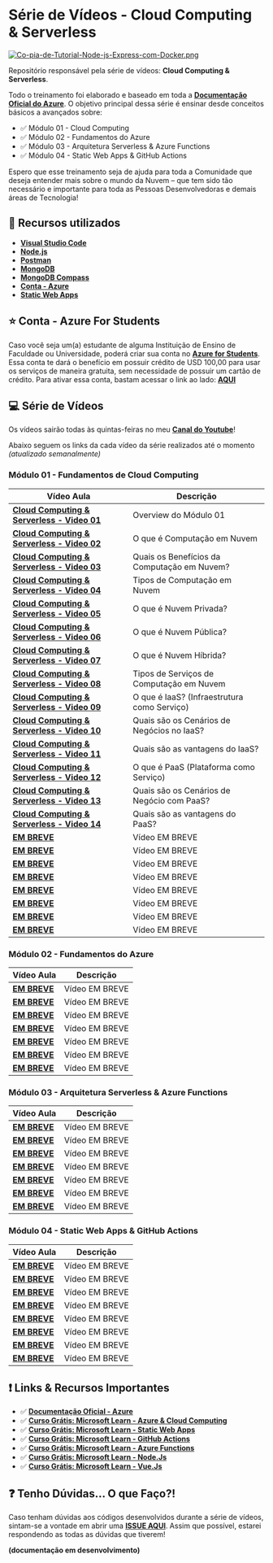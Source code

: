 # Série de Vídeos - Cloud Computing & Serverless

[![Co-pia-de-Tutorial-Node-js-Express-com-Docker.png](https://i.postimg.cc/nVRyT9Vp/Co-pia-de-Tutorial-Node-js-Express-com-Docker.png)](https://postimg.cc/K4Tp8zgH)

Repositório responsável pela série de vídeos: **Cloud Computing & Serverless**. 

Todo o treinamento foi elaborado e baseado em toda a **[Documentação Oficial do Azure](https://docs.microsoft.com/azure/?product=featured&WT.mc_id=javascript-24150-gllemos)**. O objetivo principal dessa série é ensinar desde conceitos básicos a avançados sobre: 

* ✅ Módulo 01 - Cloud Computing 
* ✅ Módulo 02 - Fundamentos do Azure 
* ✅ Módulo 03 - Arquitetura Serverless  & Azure Functions 
* ✅ Módulo 04 - Static Web Apps & GitHub Actions 

Espero que esse treinamento seja de ajuda para toda a Comunidade que deseja entender mais sobre o mundo da Nuvem – que tem sido tão necessário e importante para toda as Pessoas Desenvolvedoras e demais áreas de Tecnologia! 

## 🚀 Recursos utilizados

* **[Visual Studio Code](https://code.visualstudio.com/?WT.mc_id=javascript-24150-gllemos)**
* **[Node.js](https://nodejs.org/en/)**
* **[Postman](https://www.getpostman.com/)**
* **[MongoDB](https://www.mongodb.com/try/download/community)**
* **[MongoDB Compass](https://www.mongodb.com/products/compass)**
* **[Conta - Azure](https://azure.microsoft.com/?WT.mc_id=javascript-24150-gllemos)**
* **[Static Web Apps](https://docs.microsoft.com/azure/static-web-apps/?WT.mc_id=javascript-24150-gllemos)**

## ⭐️ Conta - Azure For Students 

Caso você seja um(a) estudante de alguma Instituição de Ensino de Faculdade ou Universidade, poderá criar sua conta no **[Azure for Students](https://azure.microsoft.com/free/students/?WT.mc_id=javascript-24150-gllemos)**. Essa conta te dará o benefício em possuir crédito de USD 100,00 para usar os serviços de maneira gratuita, sem necessidade de possuir um cartão de crédito. Para ativar essa conta, bastam acessar o link ao lado: **[AQUI](https://azure.microsoft.com/free/students/?WT.mc_id=javascript-24150-gllemos)**

## 💻 Série de Vídeos

Os vídeos sairão todas às quintas-feiras no meu **[Canal do Youtube](https://bit.ly/youtube-canal-glaucialemos)**! 

Abaixo seguem os links da cada vídeo da série realizados até o momento *(atualizado semanalmente)*

### **Módulo 01 - Fundamentos de Cloud Computing**

| Vídeo Aula | Descrição |
|---|---|
| **[Cloud Computing & Serverless - Video 01](https://youtu.be/3LvmXfg-1TM)** | Overview do Módulo 01  |
| **[Cloud Computing & Serverless - Video 02](https://youtu.be/RmMu8Ky-dxw)** | O que é Computação em Nuvem |
| **[Cloud Computing & Serverless - Video 03](https://youtu.be/-EvV2k8XWMk)** | Quais os Benefícios da Computação em Nuvem? |
| **[Cloud Computing & Serverless - Video 04](https://youtu.be/oPNrKdG_pQY)** | Tipos de Computação em Nuvem |
| **[Cloud Computing & Serverless - Video 05](https://youtu.be/cMjUS2ouQxs)** | O que é Nuvem Privada? |
| **[Cloud Computing & Serverless - Video 06](https://youtu.be/kWNyRjEXETQ)** | O que é Nuvem Pública? |
| **[Cloud Computing & Serverless - Video 07](https://youtu.be/zieoHtu6IwQ)** | O que é Nuvem Híbrida? |
| **[Cloud Computing & Serverless - Video 08](https://youtu.be/IlLLeLvhV3k)** | Tipos de Serviços de Computação em Nuvem |
| **[Cloud Computing & Serverless - Video 09](https://youtu.be/4huqXUCK4SE)** | O que é IaaS? (Infraestrutura como Serviço) |
| **[Cloud Computing & Serverless - Video 10](https://youtu.be/N6Bs_NDdPag)** | Quais são os Cenários de Negócios no IaaS? |
| **[Cloud Computing & Serverless - Video 11](https://youtu.be/Gy-yg0MTwH8)** | Quais são as vantagens do IaaS? |
| **[Cloud Computing & Serverless - Video 12](https://youtu.be/CuwAE76OpAM)** | O que é PaaS (Plataforma como Serviço) |
| **[Cloud Computing & Serverless - Video 13](https://youtu.be/IQUgvRqJJ68)** | Quais são os Cenários de Negócio com PaaS? |
| **[Cloud Computing & Serverless - Video 14](https://youtu.be/Q1pnZCaujXc)** | Quais são as vantagens do PaaS?|
| **[EM BREVE]()** | Vídeo EM BREVE |
| **[EM BREVE]()** | Vídeo EM BREVE |
| **[EM BREVE]()** | Vídeo EM BREVE |
| **[EM BREVE]()** | Vídeo EM BREVE |
| **[EM BREVE]()** | Vídeo EM BREVE |
| **[EM BREVE]()** | Vídeo EM BREVE |
| **[EM BREVE]()** | Vídeo EM BREVE |
| **[EM BREVE]()** | Vídeo EM BREVE |

### **Módulo 02 - Fundamentos do Azure**

| Vídeo Aula | Descrição |
|---|---|
| **[EM BREVE]()** | Vídeo EM BREVE |
| **[EM BREVE]()** | Vídeo EM BREVE |
| **[EM BREVE]()** | Vídeo EM BREVE |
| **[EM BREVE]()** | Vídeo EM BREVE |
| **[EM BREVE]()** | Vídeo EM BREVE |
| **[EM BREVE]()** | Vídeo EM BREVE |
| **[EM BREVE]()** | Vídeo EM BREVE |

### **Módulo 03 - Arquitetura Serverless & Azure Functions**

| Vídeo Aula | Descrição |
|---|---|
| **[EM BREVE]()** | Vídeo EM BREVE |
| **[EM BREVE]()** | Vídeo EM BREVE |
| **[EM BREVE]()** | Vídeo EM BREVE |
| **[EM BREVE]()** | Vídeo EM BREVE |
| **[EM BREVE]()** | Vídeo EM BREVE |
| **[EM BREVE]()** | Vídeo EM BREVE |
| **[EM BREVE]()** | Vídeo EM BREVE |

### **Módulo 04 - Static Web Apps & GitHub Actions**

| Vídeo Aula | Descrição |
|---|---|
| **[EM BREVE]()** | Vídeo EM BREVE |
| **[EM BREVE]()** | Vídeo EM BREVE |
| **[EM BREVE]()** | Vídeo EM BREVE |
| **[EM BREVE]()** | Vídeo EM BREVE |
| **[EM BREVE]()** | Vídeo EM BREVE |
| **[EM BREVE]()** | Vídeo EM BREVE |
| **[EM BREVE]()** | Vídeo EM BREVE |
| **[EM BREVE]()** | Vídeo EM BREVE |

## ❗️ Links & Recursos Importantes

- ✅ **[Documentação Oficial - Azure](https://docs.microsoft.com/azure/?product=featured&WT.mc_id=javascript-24150-gllemos)**
- ✅ **[Curso Grátis: Microsoft Learn - Azure & Cloud Computing](https://docs.microsoft.com/learn/modules/intro-to-azure-fundamentals/?WT.mc_id=javascript-24150-gllemos)**
- ✅ **[Curso Grátis: Microsoft Learn - Static Web Apps](https://docs.microsoft.com/learn/paths/azure-static-web-apps/?WT.mc_id=javascript-24150-gllemos)**
- ✅ **[Curso Grátis: Microsoft Learn - GitHub Actions](https://docs.microsoft.com/learn/browse/?terms=actions&WT.mc_id=javascript-24150-gllemos)**
- ✅ **[Curso Grátis: Microsoft Learn - Azure Functions](https://docs.microsoft.com/learn/paths/create-serverless-applications/?WT.mc_id=javascript-24150-gllemos)**
- ✅ **[Curso Grátis: Microsoft Learn - Node.Js](https://docs.microsoft.com/learn/paths/build-javascript-applications-nodejs/?WT.mc_id=javascript-24150-gllemos)**
- ✅ **[Curso Grátis: Microsoft Learn - Vue.Js](https://docs.microsoft.com/learn/paths/vue-first-steps/?WT.mc_id=javascript-24150-gllemos)**

## ❓ Tenho Dúvidas... O que Faço?! 

Caso tenham dúvidas aos códigos desenvolvidos durante a série de vídeos, sintam-se a vontade em abrir uma **[ISSUE AQUI](https://github.com/glaucia86/bootcamp-cloud-computing-serverless/issues)**. Assim que possível, estarei respondendo as todas as dúvidas que tiverem!

**(documentação em desenvolvimento)**
